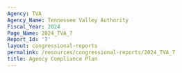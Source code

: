 ```yaml
---
Agency: TVA
Agency_Name: Tennessee Valley Authority
Fiscal_Year: 2024
Page_Name: 2024_TVA_7
Report_Id: '7'
layout: congressional-reports
permalink: /resources/congressional-reports/2024_TVA_7
title: Agency Compliance Plan
---
```

